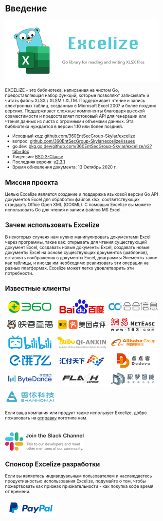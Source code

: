 # Введение

<p align="center"><img width="650" src="../images/excelize.svg" alt="Excelize logo"></p>

EXCELIZE - это библиотека, написанная на чистом Go, предоставляющая набор функций, которые позволяют записывать и читать файлы XLSX / XLSM / XLTM. Поддерживает чтение и запись электронных таблиц, созданных в Microsoft Excel 2007 и более поздних версиях. Поддерживает сложные компоненты благодаря высокой совместимости и предоставляет потоковый API для генерации или чтения данных из листа с огромными объемами данных. Эта библиотека нуждается в версии 1.10 или более поздней.

- Исходный код: [github.com/360EntSecGroup-Skylar/excelize](https://github.com/360EntSecGroup-Skylar/excelize)
- вопрос: [github.com/360EntSecGroup-Skylar/excelize/issues](https://github.com/360EntSecGroup-Skylar/excelize/issues)
- go.dev: [pkg.go.dev/github.com/360EntSecGroup-Skylar/excelize/v2?tab=doc](https://pkg.go.dev/github.com/360EntSecGroup-Skylar/excelize/v2?tab=doc)
- Лицензии: [BSD 3-Clause](https://opensource.org/licenses/BSD-3-Clause)
- Последняя версия: [v2.3.1](https://github.com/360EntSecGroup-Skylar/excelize/releases/latest)
- Время обновления документа: 13 Октябрь 2020 г.

## Миссия проекта

Целью Excelize является создание и поддержка языковой версии Go API документов Excel для обработки файлов xlsx, соответствующих стандарту Office Open XML (OOXML). С помощью Excelize вы можете использовать Go для чтения и записи файлов MS Excel.

## Зачем использовать Excelize

В некоторых случаях нам нужно манипулировать документами Excel через программы, такие как: открывать для чтения существующий документ Excel, создавать новые документы Excel, создавать новые документы Excel на основе существующих документов (шаблонов), вставлять изображения в документы Excel, диаграммы Элементы такие как таблицы, и иногда им необходимо реализовать эти операции на разных платформах. Excelize может легко удовлетворить эти потребности.

## Известные клиенты

<a href="https://www.360.cn" title="Qihoo 360" target="_blank"><img width="165" src="../images/vendor/360@2x.png" alt="Qihoo 360"></a> <a href="https://www.baidu.com" title="Baidu, Inc." target="_blank"><img width="165" src="../images/vendor/baidu@2x.png" alt="Baidu, Inc."></a> [![CCi. Inc.](../images/vendor/ccint.com.png)](https://www.ccint.com) <a href="https://www.inke.cn" title="Inke, Inc." target="_blank"><img width="165" src="../images/vendor/inke@2x.png" alt="Inke, Inc."></a> <a href="https://www.meituan.com" title="Meituan-Dianping" target="_blank"><img width="165" src="../images/vendor/meituan@2x.png" alt="Meituan-Dianping"></a> <a href="https://www.163.com" title="NetEase" target="_blank"><img width="165" src="../images/vendor/netease@2x.png" alt="NetEase"></a> <a href="https://www.bilibili.com" title="Bilibili" target="_blank"><img width="165" src="../images/vendor/bilibili@2x.png" alt="Bilibili"></a> <a href="https://www.qianxin.com" title="Qi An Xin Group" target="_blank"><img width="165" src="../images/vendor/qianxin.com_en@2x.png" alt="Qi An Xin Group"></a> <a href="https://www.alibabagroup.com" title="Alibaba Group" target="_blank"><img width="165" src="../images/vendor/alibabagroup@2x.png" alt="Alibaba Group"></a> <a href="https://www.ele.me" title="ele.me" target="_blank"><img width="165" src="../images/vendor/ele.me@2x.png" alt="ele.me"></a> <a href="https://www.huifu.com" title="Huifu" target="_blank"><img width="165" src="../images/vendor/huifu.com@2x.png" alt="Huifu"></a> <a href="https://www.dodoca.com" title="Dodoca Information Technology" target="_blank"><img width="165" src="../images/vendor/dodoca.com@2x.png" alt="Dodoca Information Technology"></a> <a href="https://bytedance.com" title="ByteDance" target="_blank"><img width="165" src="../images/vendor/bytedance@2x.png" alt="ByteDance"></a> <a href="https://www.flashexpress.com" title="Flash Express" target="_blank"><img width="165" src="../images/vendor/flashexpress.com@2x.png" alt="Flash Express"></a> <a href="https://jimengio.com" title="JimengIO" target="_blank"><img width="165" src="../images/vendor/jimengio.com@2x.png" alt="JimengIO"></a> <a href="https://www.shannonai.com" title="Shannon.AI" target="_blank"><img width="165" src="../images/vendor/shannonai.com@2x.png" alt="Shannon.AI"></a>

Если ваша компания или продукт также использует Excelize, добро пожаловать на <a href="mailto: xuri.me@gmail.com?Subject=Please add our company in Excelize Introduction page&amp;Body=Hello%2C%20this%20is%20%3Cyour%20name%3E%20from%20%3Cyour%20company%20name%3E.%0AWe%20are%20using%20Excelize%20and%20will%20be%20proud%20to%20add%20our%20company%20name%20to%20Excelize%20Introduction%20page.%0APlease%20see%20attachment%20for%20our%20logo.%20%3CBe%20sure%20to%20include%20logo%20in%20attachment%3E%0A" title="отправку">отправку</a> логотипа нам.

<a href="https://join.slack.com/t/xuri/shared_invite/zt-eriqdkeo-wV04zcCdBiiZveFgY86Wzw" title="Excelize Slack Channel" target="_blank"><img style="margin-top: 25px;" height="60" src="../images/slack.svg" alt="Excelize Slack Channel"></a>

## Спонсор Excelize разработки

Если вы являетесь индивидуальным пользователем и наслаждаетесь продуктивностью использования Excelize, подумайте о том, чтобы пожертвовать как признак признательности - как покупка кофе время от времени.

<a href="https://www.paypal.me/xuri" title="Пожертвовать с помощью Paypal" target="_blank"><img width="170" src="../images/donate@2x.png" alt="Пожертвовать с помощью Paypal"></a>
